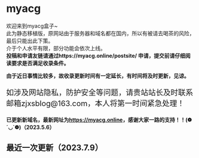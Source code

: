 # myacg
欢迎来到myacg盒子~</br>
此为静态移植版，原网站由于服务器和域名都在国内，所以有被请去喝茶的风险，最后只能出此下策。</br>
介于个人水平有限，部分功能会依次上线。</br>
<b>投稿和申请友链请通过https://myacg.online/postsite/ 申请，提交前请仔细阅读要求是否满足收录条件。</b>
<p></p>
<b>由于近日事情比较多，故收录更新时间有一定延长，有时间将及时更新，见谅。</b>

<p style="font-size: 20px">如涉及网站隐私，防护安全等问题，请贵站站长及时联系邮箱zjxsblog@163.com，本人将第一时间紧急处理！</p>


<b>已更新新域名，最新网址为<b>https://myacg.online</b>，感谢大家一路的支持！！(❁´◡`❁)（2023.5.6）</b>

## 最近一次更新（2023.7.9）
